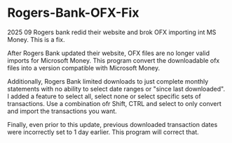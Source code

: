 # Rogers-Bank-OFX-Fix
2025 09 Rogers bank redid their website and brok OFX importing int MS Money.  This is a fix.

After Rogers Bank updated their website, OFX files are no longer valid imports for Microsoft Money.  This program convert the downloadable ofx files into a version compatible with Microsoft Money.

Additionally, Rogers Bank limited downloads to just complete monthly statements with no ability to select date ranges or "since last downloaded".  I added a feature to select all, select none or select specific sets of transactions.  Use a combination ofr Shift, CTRL and select to only convert and import the transactions you want.

Finally, even prior to this update, previous downloaded transaction dates were incorrectly set to 1 day earlier.  This program will correct that.
